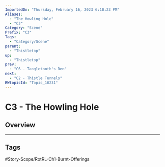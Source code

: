 ```yaml
---
ImportedOn: "Thursday, February 16, 2023 6:10:23 PM"
Aliases:
  - "The Howling Hole"
  - "C3"
Category: "Scene"
Prefix: "C3"
Tags:
  - "Category/Scene"
parent:
  - "Thistletop"
up:
  - "Thistletop"
prev:
  - "C6 - Tangletooth's Den"
next:
  - "C2 - Thistle Tunnels"
RWtopicId: "Topic_10231"
---
```

# C3 - The Howling Hole
## Overview

---
## Tags
#Story-Scope/RotRL-Ch1-Burnt-Offerings

